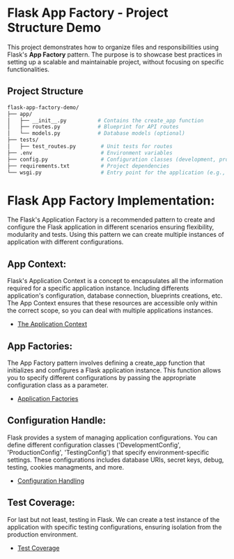 # Flask App Factory - Project Structure Demo

This project demonstrates how to organize files and responsibilities using Flask's **App Factory** pattern. The purpose is to showcase best practices in setting up a scalable and maintainable project, without focusing on specific functionalities.

## Project Structure

```bash
flask-app-factory-demo/
├── app/
│   ├── __init__.py          # Contains the create_app function
│   ├── routes.py            # Blueprint for API routes
│   └── models.py            # Database models (optional)
├── tests/
│   ├── test_routes.py        # Unit tests for routes
├── .env                      # Environment variables
├── config.py                 # Configuration classes (development, production, etc.)
├── requirements.txt          # Project dependencies
└── wsgi.py                   # Entry point for the application (e.g., Gunicorn)
```


# Flask App Factory Implementation:

The Flask's Application Factory is a recommended pattern to create and configure the Flask application in different scenarios ensuring flexibility, modularity and tests. Using this pattern we can create multiple instances of application with different configurations.

## App Context:

Flask's Application Context is a concept to encapsulates all the information required for a specific application instance. Including differents application's configuration, database connection, blueprints creations, etc. The App Context ensures that these resources are accessible only within the correct scope, so you can deal with multiple applications instances.
- [The Application Context](https://flask.palletsprojects.com/en/2.3.x/appcontext/)

## App Factories:

The App Factory pattern involves defining a create_app function that initializes and configures a Flask application instance. This function allows you to specify different configurations by passing the appropriate configuration class as a parameter.
- [Application Factories](https://flask.palletsprojects.com/en/2.3.x/patterns/appfactories/)

## Configuration Handle:

Flask provides a system of managing application configurations. You can define different configuration classes ('DevelopmentConfig', 'ProductionConfig', 'TestingConfig') that specify environment-specific settings. These configurations includes database URIs, secret keys, debug, testing, cookies managments, and more.
- [Configuration Handling](https://flask.palletsprojects.com/en/3.0.x/config/)

## Test Coverage:

For last but not least, testing in Flask. We can create a test instance of the application with specific testing configurations, ensuring isolation from the production environment.
- [Test Coverage](https://flask.palletsprojects.com/en/3.0.x/tutorial/tests/)
